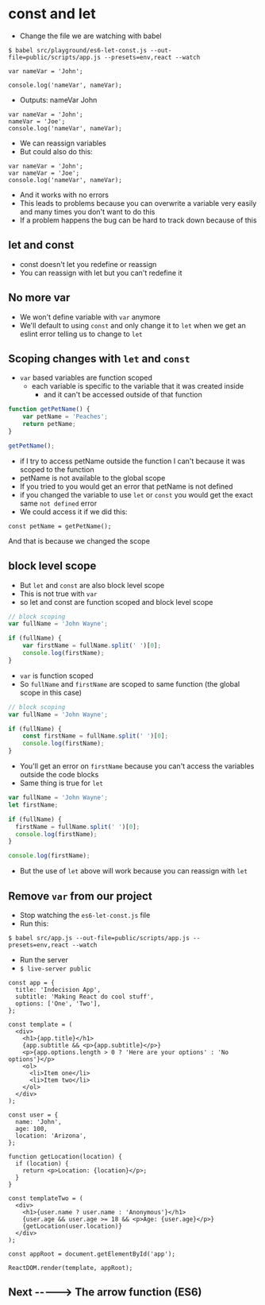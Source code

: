 # const and let
* Change the file we are watching with babel

`$ babel src/playground/es6-let-const.js --out-file=public/scripts/app.js --presets=env,react --watch`

```
var nameVar = 'John';

console.log('nameVar', nameVar);
```

* Outputs: nameVar John

```
var nameVar = 'John';
nameVar = 'Joe';
console.log('nameVar', nameVar);
```

* We can reassign variables
* But could also do this:

```
var nameVar = 'John';
var nameVar = 'Joe';
console.log('nameVar', nameVar);
```

* And it works with no errors
* This leads to problems because you can overwrite a variable very easily and many times you don't want to do this
* If a problem happens the bug can be hard to track down because of this

## let and const
* const doesn't let you redefine or reassign
* You can reassign with let but you can't redefine it

## No more var
* We won't define variable with `var` anymore
* We'll default to using `const` and only change it to `let` when we get an eslint error telling us to change to `let`

## Scoping changes with `let` and `const`
* `var` based variables are function scoped
    - each variable is specific to the variable that it was created inside
        + and it can't be accessed outside of that function

```js
function getPetName() {
    var petName = 'Peaches';
    return petName;
}

getPetName();
```

* if I try to access petName outside the function I can't because it was scoped to the function
* petName is not available to the global scope
* If you tried to you would get an error that petName is not defined
* if you changed the variable to use `let` or `const` you would get the exact same `not defined` error
* We could access it if we did this:

`const petName = getPetName();`

And that is because we changed the scope

## block level scope
* But `let` and `const` are also block level scope
* This is not true with `var`
* so let and const are function scoped and block level scope

```js
// block scoping
var fullName = 'John Wayne';

if (fullName) {
    var firstName = fullName.split(' ')[0];
    console.log(firstName);
}
```

* `var` is function scoped
* So `fullName` and `firstName` are scoped to same function (the global scope in this case)

```js
// block scoping
var fullName = 'John Wayne';

if (fullName) {
    const firstName = fullName.split(' ')[0];
    console.log(firstName);
}
```

* You'll get an error on `firstName` because you can't access the variables outside the code blocks
* Same thing is true for `let`

```js
var fullName = 'John Wayne';
let firstName;

if (fullName) {
  firstName = fullName.split(' ')[0];
  console.log(firstName);
}

console.log(firstName);
```

* But the use of `let` above will work because you can reassign with `let`

## Remove `var` from our project
* Stop watching the `es6-let-const.js` file
* Run this:

`$ babel src/app.js --out-file=public/scripts/app.js --presets=env,react --watch`

* Run the server
* `$ live-server public`

```
const app = {
  title: 'Indecision App',
  subtitle: 'Making React do cool stuff',
  options: ['One', 'Two'],
};

const template = (
  <div>
    <h1>{app.title}</h1>
    {app.subtitle && <p>{app.subtitle}</p>}
    <p>{app.options.length > 0 ? 'Here are your options' : 'No options'}</p>
    <ol>
      <li>Item one</li>
      <li>Item two</li>
    </ol>
  </div>
);

const user = {
  name: 'John',
  age: 100,
  location: 'Arizona',
};

function getLocation(location) {
  if (location) {
    return <p>Location: {location}</p>;
  }
}

const templateTwo = (
  <div>
    <h1>{user.name ? user.name : 'Anonymous'}</h1>
    {user.age && user.age >= 18 && <p>Age: {user.age}</p>}
    {getLocation(user.location)}
  </div>
);

const appRoot = document.getElementById('app');

ReactDOM.render(template, appRoot);
```

## Next -----> The arrow function (ES6)
